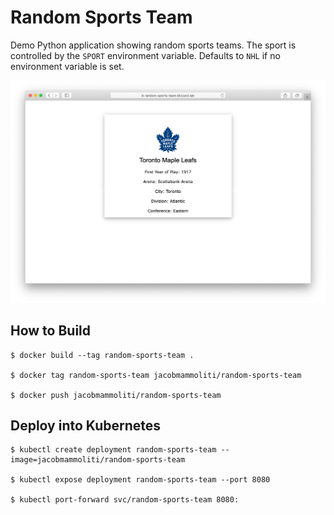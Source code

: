 # Random Sports Team
Demo Python application showing random sports teams. The sport is controlled by the `SPORT` environment variable. Defaults to `NHL` if no environment variable is set.

![application](images/application.png "Application")

## How to Build
```shell
$ docker build --tag random-sports-team .

$ docker tag random-sports-team jacobmammoliti/random-sports-team

$ docker push jacobmammoliti/random-sports-team
```

## Deploy into Kubernetes
```shell
$ kubectl create deployment random-sports-team --image=jacobmammoliti/random-sports-team

$ kubectl expose deployment random-sports-team --port 8080

$ kubectl port-forward svc/random-sports-team 8080:
```